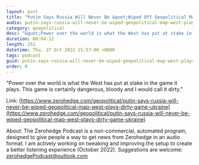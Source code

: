 ```yaml
---
layout: post
title: "Putin Says Russia Will Never Be &quot;Wiped Off Geopolitical Map&quot; As West Plays &quot;Dirty Game&quot; In Ukraine"
audio: putin-says-russia-will-never-be-wiped-geopolitical-map-west-plays-dirty-game-ukraine-0
category: geopolitical
desc: "&quot;Power over the world is what the West has put at stake in the game it plays. This game is certainly dangerous, bloody and I would call it dirty.&quot;"
duration: 00:04:12
length: 252
datetime: Thu, 27 Oct 2022 15:57:00 +0000
tags: podcast
guid: putin-says-russia-will-never-be-wiped-geopolitical-map-west-plays-dirty-game-ukraine-0
order: 0
---
```

&quot;Power over the world is what the West has put at stake in the game it plays. This game is certainly dangerous, bloody and I would call it dirty.&quot;

Link: [https://www.zerohedge.com/geopolitical/putin-says-russia-will-never-be-wiped-geopolitical-map-west-plays-dirty-game-ukraine](https://www.zerohedge.com/geopolitical/putin-says-russia-will-never-be-wiped-geopolitical-map-west-plays-dirty-game-ukraine)

About: The Zerohedge Podcast is a non-commercial, automated program, designed to give people a way to get news from Zerohedge in an audio format.  I am actively working on tweaking and improving the setup to create a better listening experience (October 2022).  Suggestions are welcome: [zerohedgePodcast@outlook.com](mailto:zerohedgePodcast@outlook.com)